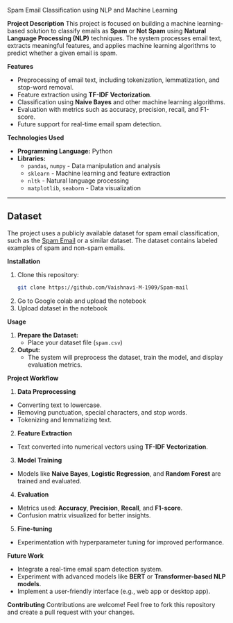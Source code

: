 Spam Email Classification using NLP and Machine Learning

 **Project Description**
This project is focused on building a machine learning-based solution to classify emails as **Spam** or **Not Spam** using **Natural Language Processing (NLP)** techniques. The system processes email text, extracts meaningful features, and applies machine learning algorithms to predict whether a given email is spam.

**Features**
- Preprocessing of email text, including tokenization, lemmatization, and stop-word removal.
- Feature extraction using **TF-IDF Vectorization**.
- Classification using **Naive Bayes** and other machine learning algorithms.
- Evaluation with metrics such as accuracy, precision, recall, and F1-score.
- Future support for real-time email spam detection.

 **Technologies Used**
- **Programming Language:** Python
- **Libraries:** 
  - `pandas`, `numpy` - Data manipulation and analysis
  - `sklearn` - Machine learning and feature extraction
  - `nltk` - Natural language processing
  - `matplotlib`, `seaborn` - Data visualization

---

## **Dataset**
The project uses a publicly available dataset for spam email classification, such as the [Spam Email]((https://www.kaggle.com/datasets/mfaisalqureshi/spam-email/data)) or a similar dataset. The dataset contains labeled examples of spam and non-spam emails.

 **Installation**
1. Clone this repository:
   ```bash
   git clone https://github.com/Vaishnavi-M-1909/Spam-mail
   ```
2. Go to Google colab and upload the notebook
3. Upload dataset in the notebook
  

 **Usage**
1. **Prepare the Dataset:**
   - Place your dataset file (`spam.csv`)
2. **Output:**
   - The system will preprocess the dataset, train the model, and display evaluation metrics.



 **Project Workflow**
 1. **Data Preprocessing**
   - Converting text to lowercase.
   - Removing punctuation, special characters, and stop words.
   - Tokenizing and lemmatizing text.

 2. **Feature Extraction**
   - Text converted into numerical vectors using **TF-IDF Vectorization**.

 3. **Model Training**
   - Models like **Naive Bayes**, **Logistic Regression**, and **Random Forest** are trained and evaluated.

 4. **Evaluation**
   - Metrics used: **Accuracy**, **Precision**, **Recall**, and **F1-score**.
   - Confusion matrix visualized for better insights.

 5. **Fine-tuning**
   - Experimentation with hyperparameter tuning for improved performance.

 **Future Work**
- Integrate a real-time email spam detection system.
- Experiment with advanced models like **BERT** or **Transformer-based NLP models**.
- Implement a user-friendly interface (e.g., web app or desktop app).


 **Contributing**
Contributions are welcome! Feel free to fork this repository and create a pull request with your changes.
